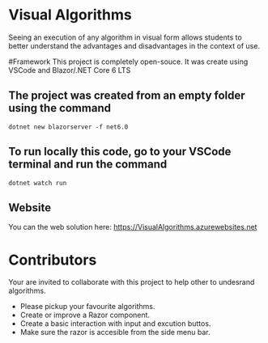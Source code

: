 # Visual Algorithms
Seeing an execution of any algorithm in visual form allows students to better understand the advantages and disadvantages in the context of use.

#Framework
This project is completely open-souce. It was create using VSCode and Blazor/.NET Core 6 LTS

## The project was created from an empty folder using the command
    dotnet new blazorserver -f net6.0
    
## To run locally this code, go to your VSCode terminal and run the command
    dotnet watch run
    
## Website
  You can the web solution here:
  https://VisualAlgorithms.azurewebsites.net
  
# Contributors
  Your are invited to collaborate with this project to help other to undesrand algorithms.
  - Please pickup your favourite algorithms.
  - Create or improve a Razor component.
  - Create a basic interaction with input and excution buttos.
  - Make sure the razor is accesible from the side menu bar.
  

